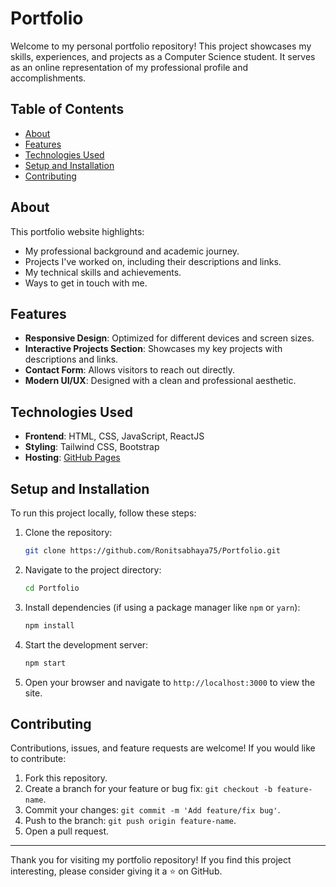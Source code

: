 # Portfolio

Welcome to my personal portfolio repository! This project showcases my skills, experiences, and projects as a Computer Science student. It serves as an online representation of my professional profile and accomplishments.

## Table of Contents

- [About](#about)
- [Features](#features)
- [Technologies Used](#technologies-used)
- [Setup and Installation](#setup-and-installation)
- [Contributing](#contributing)

## About

This portfolio website highlights:

- My professional background and academic journey.
- Projects I've worked on, including their descriptions and links.
- My technical skills and achievements.
- Ways to get in touch with me.

## Features

- **Responsive Design**: Optimized for different devices and screen sizes.
- **Interactive Projects Section**: Showcases my key projects with descriptions and links.
- **Contact Form**: Allows visitors to reach out directly.
- **Modern UI/UX**: Designed with a clean and professional aesthetic.

## Technologies Used

- **Frontend**: HTML, CSS, JavaScript, ReactJS
- **Styling**: Tailwind CSS, Bootstrap
- **Hosting**: [GitHub Pages](https://ronitsabhaya75.github.io/Portfolio/)

## Setup and Installation

To run this project locally, follow these steps:

1. Clone the repository:

   ```bash
   git clone https://github.com/Ronitsabhaya75/Portfolio.git
   ```

2. Navigate to the project directory:

   ```bash
   cd Portfolio
   ```

3. Install dependencies (if using a package manager like `npm` or `yarn`):

   ```bash
   npm install
   ```

4. Start the development server:

   ```bash
   npm start
   ```

5. Open your browser and navigate to `http://localhost:3000` to view the site.

## Contributing

Contributions, issues, and feature requests are welcome! If you would like to contribute:

1. Fork this repository.
2. Create a branch for your feature or bug fix: `git checkout -b feature-name`.
3. Commit your changes: `git commit -m 'Add feature/fix bug'`.
4. Push to the branch: `git push origin feature-name`.
5. Open a pull request.


---

Thank you for visiting my portfolio repository! If you find this project interesting, please consider giving it a ⭐ on GitHub.

